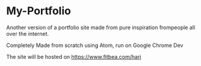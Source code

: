 # My-Portfolio

Another version of a portfolio site made from pure inspiration frompeople all over the internet.

Completely Made from scratch using Atom, run on Google Chrome Dev 

The site will be hosted on https://www.fitbea.com/hari
